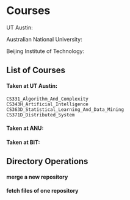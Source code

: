 Courses
=======

UT Austin: 

Australian National University:

Beijing Institute of Technology:


List of Courses 
------------

#### Taken at UT Austin: 

    CS331_Algorithm_And_Complexity
    CS343H_Artificial_Intelligence
    CS363D_Statistical_Learning_And_Data_Mining
    CS371D_Distributed_System

#### Taken at ANU:

#### Taken at BIT:

Directory Operations
-------------
#### merge a new repository

#### fetch files of one repository

